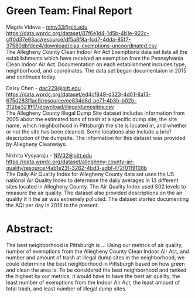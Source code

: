 # Green Team: Final Report

Magda Videva - mmv33@pitt.edu </br>
https://data.wprdc.org/dataset/87f6e1d4-1d5b-4b1e-922c-cff0d37e93ac/resource/df5a8f8a-fcd7-4dda-85f7-37580dbfdee4/download/ciaa-exemptions-uncoordinated.csv </br>
The Allegheny County Clean Indoor Air Act Exemptions data set lists all the establishments which have received an exemption from the Pennsylvania Clean Indoor Air Act. Documentation on each establishment includes type, neighborhood, and coordinates. The data set began documentaion in 2015 and continues today.

Daisy Chen - dac229@pitt.edu </br>
https://data.wprdc.org/dataset/ed4cf849-d323-4d01-8a13-675d283f1ac9/resource/ee834d8d-ae71-4b3b-b02b-312ba321ff17/download/illegaldumpsites.csv </br>
The Allegheny County Illegal Dump Site dataset includes information from 2005 about the estimated tons of trash at a specific dump site, the site name, which neighborhood in Pittsburgh the site is located in, and whether or not the site has been cleaned. Some locations also include a brief description of the dumpsite. The information for this dataset was provided by Allegheny Cleanways.

Nikhita Vysyaraju - NIV32@pitt.edu </br>
https://data.wprdc.org/dataset/allegheny-county-air-quality/resource/4ab1e23f-3262-4bd3-adbf-f72f0119108b </br>
The Daily Air Quality Index for Allegheny County data set uses the US national Air Quality Index to determine the daily averages in 13 different sites located in Allegheny County. The Air Quality Index used S02 levels to measure the air quality. The dataset also provided descriptions on the air quality if it the air was extremely polluted. The dataset started documenting the AQI per day in 2016 to the present. 

# Abstract: 
The best neighborhood is Pittsburgh is ...
Using our metrics of air quality, number of exemptions from the Allegheny County Clean Indoor Air Act, and number and amount of trash at illegal dump sites in the neighborhood, we could determine the best neighborhood in Pittsburgh based on how green and clean the area is. To be considered the best neighborhood and ranked the highest by our metrics, it would have to have the best air quality, the least number of exemptions from the Indoor Air Act, the least amount of total trash, and least number of illegal dump sites.
